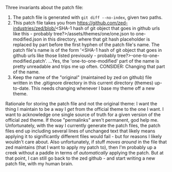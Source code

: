 Three invariants about the patch file:
1. The patch file is generated with `git diff --no-index`, given two paths.
2. This patch file takes you from https://github.com/zed-industries/zed/blob/<SHA-1 hash of git object that goes in github urls like this - probably tree?>/assets/themes/one/one.json to one-modified.json in this directory, where that git hash placeholder is replaced by part before the first hyphen of the patch file's name. The patch file's name is of the form '<SHA-1 hash of git object that goes in github urls like those listed previously - probably tree?>-one-to-one-modified.patch'. ...Yes, the 'one-to-one-modified' part of the name is pretty unreadable and trips me up often. CONSIDER: Changing that part of the name.
3. Keep the name of the "original" (maintained by zed on github) file written in the .gitignore directory in this current directory (themes) up-to-date. This needs changing whenever I base my theme off a new theme.

Rationale for storing the patch file and not the original theme:
I want the thing I maintain to be a way I *get* from the official theme to the one I want. I want to acknowledge one single source of truth for a given version of the official zed theme. If those "permalinks" aren't permanent, god help me.
Unfortunately, with the way I currently generate the patch files, the patch files end up including several lines of unchanged text that likely means applying it to significantly different files would fail - but for reasons I likely wouldn't care about.
Also unfortunately, if stuff *moves around* in the file that zed maintains (that I want to apply my patch to), then I'm probably up a creek without a paddle in terms of *automatically* applying the patch. But at that point, I can still go back to the zed github - and start writing a new patch file, with my human brain.
